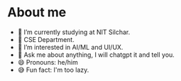 # About me

- 🔭 I’m currently studying at NIT Silchar.
- 🌱 CSE Department.
- 🤔 I’m interested in AI/ML and UI/UX.
- 💬 Ask me about anything, I will chatgpt it and tell you.
- 😄 Pronouns: he/him
- 😅 Fun fact: I'm too lazy.
